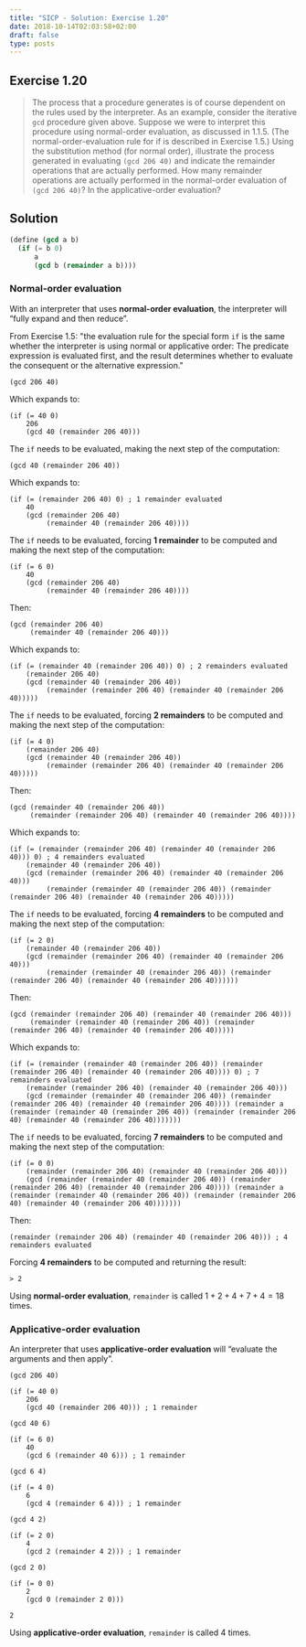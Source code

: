 ```yaml
---
title: "SICP - Solution: Exercise 1.20"
date: 2018-10-14T02:03:58+02:00
draft: false
type: posts
---
```


## Exercise 1.20

> The process that a procedure generates is of course dependent on the rules used by the interpreter. As an example, consider the iterative `gcd` procedure given above. Suppose we were to interpret this procedure using normal-order evaluation, as discussed in 1.1.5. (The normal-order-evaluation rule for if is described in Exercise 1.5.) Using the substitution method (for normal order), illustrate the process generated in evaluating `(gcd 206 40)` and indicate the remainder operations that are actually performed. How many remainder operations are actually performed in the normal-order evaluation of `(gcd 206 40)`? In the applicative-order evaluation?

## Solution



```scheme
(define (gcd a b)
  (if (= b 0)
      a
      (gcd b (remainder a b))))
```

### Normal-order evaluation

With an interpreter that uses **normal-order evaluation**, the interpreter will “fully expand and then reduce”.

From Exercise 1.5: "the evaluation rule for the special form `if` is the same whether the interpreter is using normal or applicative order: The predicate expression is evaluated first, and the result determines whether to evaluate the consequent or the alternative expression."

```
(gcd 206 40)
```

Which expands to:

```
(if (= 40 0)
    206
    (gcd 40 (remainder 206 40)))
```

The `if` needs to be evaluated, making the next step of the computation:

```
(gcd 40 (remainder 206 40))
```

Which expands to:

```
(if (= (remainder 206 40) 0) ; 1 remainder evaluated
    40
    (gcd (remainder 206 40)
         (remainder 40 (remainder 206 40))))
```

The `if` needs to be evaluated, forcing **1 remainder** to be computed and making the next step of the computation:

```
(if (= 6 0)
    40
    (gcd (remainder 206 40)
         (remainder 40 (remainder 206 40))))
```

Then:

```
(gcd (remainder 206 40)
     (remainder 40 (remainder 206 40)))
```

Which expands to:

```
(if (= (remainder 40 (remainder 206 40)) 0) ; 2 remainders evaluated
    (remainder 206 40)
    (gcd (remainder 40 (remainder 206 40))
         (remainder (remainder 206 40) (remainder 40 (remainder 206 40)))))
```

The `if` needs to be evaluated, forcing **2 remainders** to be computed and making the next step of the computation:

```
(if (= 4 0)
    (remainder 206 40)
    (gcd (remainder 40 (remainder 206 40))
         (remainder (remainder 206 40) (remainder 40 (remainder 206 40)))))
```

Then:

```
(gcd (remainder 40 (remainder 206 40))
     (remainder (remainder 206 40) (remainder 40 (remainder 206 40))))
```

Which expands to:

```
(if (= (remainder (remainder 206 40) (remainder 40 (remainder 206 40))) 0) ; 4 remainders evaluated
    (remainder 40 (remainder 206 40))
    (gcd (remainder (remainder 206 40) (remainder 40 (remainder 206 40)))
         (remainder (remainder 40 (remainder 206 40)) (remainder (remainder 206 40) (remainder 40 (remainder 206 40)))))
```

The `if` needs to be evaluated, forcing **4 remainders** to be computed and making the next step of the computation:

```
(if (= 2 0)
    (remainder 40 (remainder 206 40))
    (gcd (remainder (remainder 206 40) (remainder 40 (remainder 206 40)))
         (remainder (remainder 40 (remainder 206 40)) (remainder (remainder 206 40) (remainder 40 (remainder 206 40))))))
```

Then:

```
(gcd (remainder (remainder 206 40) (remainder 40 (remainder 206 40)))
     (remainder (remainder 40 (remainder 206 40)) (remainder (remainder 206 40) (remainder 40 (remainder 206 40)))))
```

Which expands to:

```
(if (= (remainder (remainder 40 (remainder 206 40)) (remainder (remainder 206 40) (remainder 40 (remainder 206 40)))) 0) ; 7 remainders evaluated
    (remainder (remainder 206 40) (remainder 40 (remainder 206 40)))
    (gcd (remainder (remainder 40 (remainder 206 40)) (remainder (remainder 206 40) (remainder 40 (remainder 206 40)))) (remainder a  (remainder (remainder 40 (remainder 206 40)) (remainder (remainder 206 40) (remainder 40 (remainder 206 40)))))))
```

The `if` needs to be evaluated, forcing **7 remainders** to be computed and making the next step of the computation:

```
(if (= 0 0)
    (remainder (remainder 206 40) (remainder 40 (remainder 206 40)))
    (gcd (remainder (remainder 40 (remainder 206 40)) (remainder (remainder 206 40) (remainder 40 (remainder 206 40)))) (remainder a  (remainder (remainder 40 (remainder 206 40)) (remainder (remainder 206 40) (remainder 40 (remainder 206 40)))))))
```

Then:

```
(remainder (remainder 206 40) (remainder 40 (remainder 206 40))) ; 4 remainders evaluated
```

Forcing **4 remainders** to be computed and returning the result:

```
> 2
```

Using **normal-order evaluation**, `remainder` is called $1+2+4+7+4=18$ times.

### Applicative-order evaluation

An interpreter that uses **applicative-order evaluation** will “evaluate the arguments and then apply”.

```
(gcd 206 40)

(if (= 40 0)
    206
    (gcd 40 (remainder 206 40))) ; 1 remainder

(gcd 40 6)

(if (= 6 0)
    40
    (gcd 6 (remainder 40 6))) ; 1 remainder

(gcd 6 4)

(if (= 4 0)
    6
    (gcd 4 (remainder 6 4))) ; 1 remainder

(gcd 4 2)

(if (= 2 0)
    4
    (gcd 2 (remainder 4 2))) ; 1 remainder

(gcd 2 0)

(if (= 0 0)
    2
    (gcd 0 (remainder 2 0)))

2
```

Using **applicative-order evaluation**, `remainder` is called 4 times.
